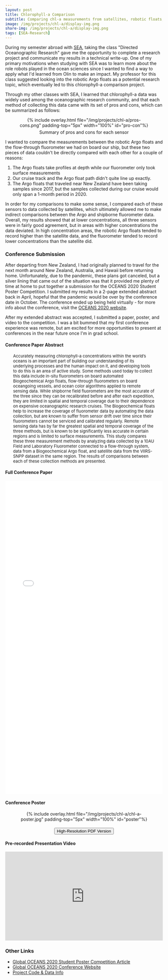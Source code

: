 ```yaml
---
layout: post
title: Chlorophyll-a Comparison
subtitle: Comparing chl-a measurements from satellites, robotic floats, and shipborne fluorometers in New Zealand
image: /img/projects/chl-a/display-img.png
share-img: /img/projects/chl-a/display-img.png
tags: [SEA-Research]
---
```


During my semester abroad with [SEA](/sea), taking the class "Directed Oceanographic Research" gave me the opportunity to complete a research project and communicate my results in a technical write-up. One of my primary motivations when studying with SEA was to learn more about the role robots played in the ocean sciences since I wanted to find a way to apply what I'd learned from Olin to make an impact. My professor for this class suggested looking into the robotic Argo floats as a potential research topic, which eventually led to this chlorophyll-a comparison project.

Through my other classes with SEA, I learned that chlorophyll-a data was widely used among the oceanographic research community, and that each method of collecting this data came with its set of pros and cons, which can be summarized as follows:

<center>
  <figure>
    {% include overlay.html
      file="/img/projects/chl-a/pros-cons.png"
      padding-top="5px"
      width="100%"
      id="pro-con"%}
    <figcaption style="padding-top:5px;width:70%">Summary of pros and cons for each sensor</figcaption>
  </figure>
</center>

I wanted to compare the measurements between the robotic Argo floats and the flow-through fluorometer we had on board our ship, but these two pieces of data couldn't be directly compared with each other for a couple of reasons:
1. The Argo floats take profiles at depth while our fluorometer only took surface measurements
2. Our cruise track and the Argo float path didn't quite line up exactly.
3. The Argo floats that traveled near New Zealand have been taking samples since 2017, but the samples collected during our cruise would only span a 1-month period in 2020.

In order for my comparisons to make some sense, I compared each of these sensors to data collected by satellites, which ultimately allowed me to make indirect comparisons between the Argo and shipborne fluorometer data. Overall, my results showed that at lower concentrations, all three sensors were in fairly good agreement, but in areas with higher concentrations the data deviated. In high concentration areas, the robotic Argo floats tended to record higher than the satellite data, and the fluorometer tended to record lower concentrations than the satellite did.



### Conference Submission
After departing from New Zealand, I had originally planned to travel for the next month around New Zealand, Australia, and Hawaii before returning home. Unfortunately, due to the pandemic, these plans got canceled, but a silver lining that came out of the situation was that it provided me plenty of time at home to put together a submission for the OCEANS 2020 Student Poster Competition. I submitted my results in a 2-page extended abstract back in April, hopeful that the pandemic would be over by the conference date in October. The conference ended up being held virtually - for more info about the conference, visit the [OCEANS 2020 website](https://global20.oceansconference.org/).

After my extended abstract was accepted, I submitted a paper, poster, and video to the competition. I was a bit bummed that my first conference experience was remote, but am excited for more opportunities to present at conferences in the near future once I'm in grad school.

#### Conference Paper Abstract
<font size="2.5">
<p style="margin-left:5%;margin-right:5%;">
Accurately measuring chlorophyll-a concentrations within the world’s oceans is an important part of building our understanding of its underlying processes and the human impact on it, and developing tools to do this is an area of active study. Some methods used today to collect this data include in-situ fluorometers on board automated Biogeochemical Argo floats, flow-through fluorometers on board oceangoing vessels, and ocean color algorithms applied to remote sensing data. While shipborne field fluorometers are the most accurate of the three since they can be recalibrated before and after each expedition, they are limited in spatial and temporal coverage due to their dependence on expensive oceanographic research cruises. The Biogeochemical floats help to increase the coverage of fluorometer data by automating the data collection, but are known to suffer from sensor drift over time since their fluorometers cannot be serviced and calibrated regularly. Remote sensing data has by far the greatest spatial and temporal coverage of the three methods, but is known to be significantly less accurate in certain regions and is limited to surface measurements. This study compares these three measurement methods by analyzing data collected by a 10AU Field and Laboratory Fluorometer connected to a flow-through system, data from a Biogeochemical Argo float, and satellite data from the VIIRS-SNPP dataset in the same region. The results of comparisons between each of these collection methods are presented.
</p>
</font>

#### Full Conference Paper
<center>
  <embed src= "/files/chl-a/Chl_A_Comparison_Formatted.pdf" width= "100%" height= "1000">
</center>

#### Conference Poster
<center>
  <figure>
    {% include overlay.html
      file="/img/projects/chl-a/chl-a-poster.jpg"
      padding-top="5px"
      width="100%"
      id="poster"%}
    <figcaption style="padding-top:5px;width:70%"></figcaption>
  </figure>
</center>

<center>
  <!-- <a href="/projects" class="button buttonblack">Projects</a> -->
  <button onclick="location.href='/files/chl-a/PosterPDF_Phung.pdf'" type="button" class="button buttonblack">
         High-Resolution PDF Version</button>
</center>

#### Pre-recorded Presentation Video
<style>.embed-container { position: relative; padding-bottom: 56.25%; height: 0; overflow: hidden; max-width: 100%; } .embed-container iframe, .embed-container object, .embed-container embed { position: absolute; top: 0; left: 0; width: 100%; height: 100%; }</style><div class='embed-container'><iframe src='https://www.youtube.com/embed/zJIH4F3Ajn0' frameborder='0' allowfullscreen></iframe></div>

### Other Links
+ [Global OCEANS 2020 Student Poster Competition Article](https://ieeeoes.org/oes-beacon/december-2020-oes-beacon/the-student-poster-competition-at-global-oceans-2020/)
+ [Global OCEANS 2020 Conference Website](https://global20.oceansconference.org/)
+ [Project Code & Data Info](https://github.com/AmyPhung/chl-acomparison/)
